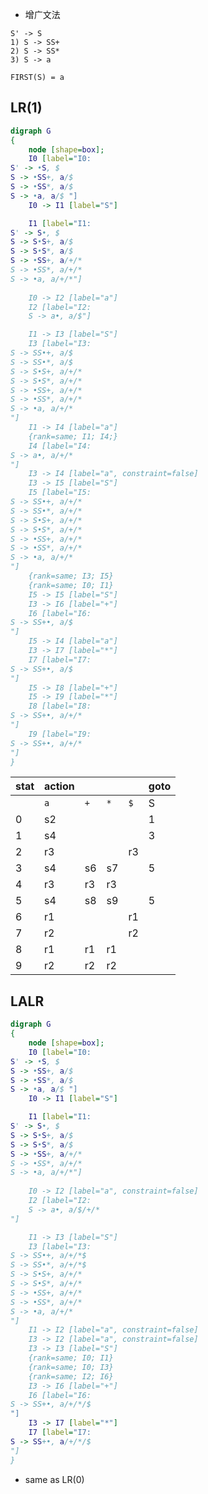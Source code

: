 
- 增广文法
```
S' -> S
1) S -> SS+
2) S -> SS*
3) S -> a

FIRST(S) = a
```
## LR(1)
```dot
digraph G
{
    node [shape=box];
    I0 [label="I0:
S' -> •S, $
S -> •SS+, a/$
S -> •SS*, a/$
S -> •a, a/$ "]
    I0 -> I1 [label="S"]

    I1 [label="I1:
S' -> S•, $
S -> S•S+, a/$
S -> S•S*, a/$
S -> •SS+, a/+/*
S -> •SS*, a/+/*
S -> •a, a/+/*"]
    
    I0 -> I2 [label="a"]
    I2 [label="I2:
    S -> a•, a/$"]

    I1 -> I3 [label="S"]
    I3 [label="I3:
S -> SS•+, a/$
S -> SS•*, a/$
S -> S•S+, a/+/*
S -> S•S*, a/+/*
S -> •SS+, a/+/*
S -> •SS*, a/+/*
S -> •a, a/+/*
"]
    I1 -> I4 [label="a"]
    {rank=same; I1; I4;}
    I4 [label="I4:
S -> a•, a/+/*
"]
    I3 -> I4 [label="a", constraint=false]
    I3 -> I5 [label="S"]
    I5 [label="I5:
S -> SS•+, a/+/*
S -> SS•*, a/+/*
S -> S•S+, a/+/*
S -> S•S*, a/+/*
S -> •SS+, a/+/*
S -> •SS*, a/+/*
S -> •a, a/+/*
"]
    {rank=same; I3; I5}
    {rank=same; I0; I1}
    I5 -> I5 [label="S"]
    I3 -> I6 [label="+"]
    I6 [label="I6:
S -> SS+•, a/$
"]
    I5 -> I4 [label="a"]
    I3 -> I7 [label="*"]
    I7 [label="I7:
S -> SS+•, a/$
"]    
    I5 -> I8 [label="+"]
    I5 -> I9 [label="*"]
    I8 [label="I8:
S -> SS+•, a/+/*
"]
    I9 [label="I9:
S -> SS+•, a/+/*
"]
}
```

| stat | action | | | | goto | 
|--|--|--|--|--|--|
| | `a` | `+` | `*` | `$` | S |
|0| s2  |     |     |     | 1 |
|1| s4  |     |     |     | 3 |
|2| r3  |     |     | r3  |   |
|3| s4  | s6  | s7  |     | 5 |
|4| r3  | r3  | r3  |     |   |
|5| s4  | s8  | s9  |     | 5 |
|6| r1  |     |     | r1  |   |
|7| r2  |     |     | r2  |   |
|8| r1  | r1  | r1  |     |   |
|9| r2  | r2  | r2  |     |   |

## LALR
```dot
digraph G
{
    node [shape=box];
    I0 [label="I0:
S' -> •S, $
S -> •SS+, a/$
S -> •SS*, a/$
S -> •a, a/$ "]
    I0 -> I1 [label="S"]

    I1 [label="I1:
S' -> S•, $
S -> S•S+, a/$
S -> S•S*, a/$
S -> •SS+, a/+/*
S -> •SS*, a/+/*
S -> •a, a/+/*"]
    
    I0 -> I2 [label="a", constraint=false]
    I2 [label="I2:
    S -> a•, a/$/+/*
"]

    I1 -> I3 [label="S"]
    I3 [label="I3:
S -> SS•+, a/+/*$
S -> SS•*, a/+/*$
S -> S•S+, a/+/*
S -> S•S*, a/+/*
S -> •SS+, a/+/*
S -> •SS*, a/+/*
S -> •a, a/+/*
"]
    I1 -> I2 [label="a", constraint=false]
    I3 -> I2 [label="a", constraint=false]
    I3 -> I3 [label="S"]
    {rank=same; I0; I1}
    {rank=same; I0; I3}
    {rank=same; I2; I6}
    I3 -> I6 [label="+"]
    I6 [label="I6:
S -> SS+•, a/+/*/$
"]
    I3 -> I7 [label="*"]
    I7 [label="I7:
S -> SS+•, a/+/*/$
"]    
}
```
- same as LR(0)
